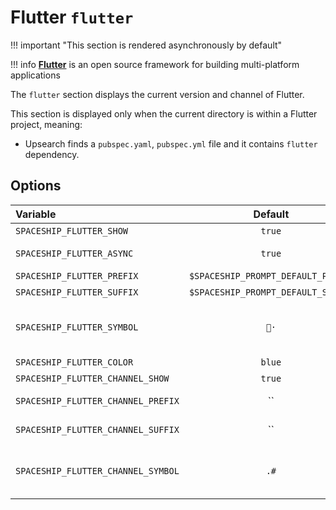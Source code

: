 # Flutter `flutter`

!!! important "This section is rendered asynchronously by default"

!!! info
    [**Flutter**](https://flutter.dev/) is an open source framework for building multi-platform applications

The `flutter` section displays the current version and channel of Flutter.

This section is displayed only when the current directory is within a Flutter project, meaning:

* Upsearch finds a `pubspec.yaml`, `pubspec.yml` file and it contains `flutter` dependency.

## Options

| Variable                           | Default                             | Meaning                             |
| :--------------------------------- | :--------------------------------:  | ----------------------------------- |
| `SPACESHIP_FLUTTER_SHOW`           | `true`                              | Show section                        |
| `SPACESHIP_FLUTTER_ASYNC`          | `true`                              | Render section asynchronously       |
| `SPACESHIP_FLUTTER_PREFIX`         | `$SPACESHIP_PROMPT_DEFAULT_PREFIX`  | Section's prefix                    |
| `SPACESHIP_FLUTTER_SUFFIX`         | `$SPACESHIP_PROMPT_DEFAULT_SUFFIX`  | Section's suffix                    |
| `SPACESHIP_FLUTTER_SYMBOL`         | `💙·`                               | Symbol displayed before the section |
| `SPACESHIP_FLUTTER_COLOR`          | `blue`                              | Section's color                     |
| `SPACESHIP_FLUTTER_CHANNEL_SHOW`   | `true`                              | Show channel                        |
| `SPACESHIP_FLUTTER_CHANNEL_PREFIX` | ``                                  | Channel's prefix                    |
| `SPACESHIP_FLUTTER_CHANNEL_SUFFIX` | ``                                  | Channel's suffix                    |
| `SPACESHIP_FLUTTER_CHANNEL_SYMBOL` | `.#`                                | Symbol displayed before the channel |

